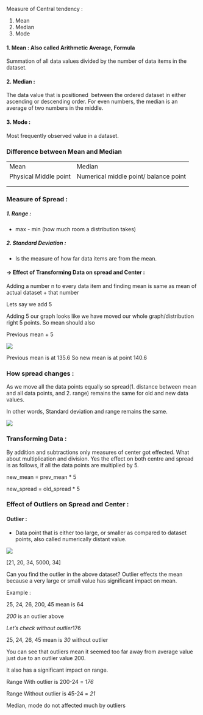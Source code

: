 Measure of Central tendency : 
1. Mean
2. Median
3. Mode

#### 1. Mean : Also called Arithmetic Average, Formula
Summation of all data values divided by the number of data items in the dataset.
  
#### 2. Median : 
The data value that is positioned  between the ordered dataset in either ascending or descending order. For even numbers, the median is an average of two numbers in the middle.

#### 3. Mode :
Most frequently observed value in a dataset. 


### Difference between Mean and Median

|                       |                                       |
| --------------------- | ------------------------------------- |
| Mean                  | Median                                |
| Physical Middle point | Numerical middle point/ balance point |
|                       |                                       |
|                       |                                       |
 
  

### Measure of Spread :  
##### 1. Range :
- max - min (how much room a distribution takes)

##### 2. Standard Deviation : 
- Is the measure of how far data items are from the mean. 

#### -> Effect of Transforming Data on spread and Center : 
Adding a number n to every data item and finding mean is same as mean of actual dataset + that number

Lets say we add 5

Adding 5 our graph looks like we have moved our whole graph/distribution right 5 points. So mean should also

Previous mean + 5
  

![](https://lh7-rt.googleusercontent.com/docsz/AD_4nXfpPJCq85ZROB1KwpdM0pw0RA6-yJofcXiy2AEbbeNX1x6YSkcdZwhaAHXYiHeLwFUHq6GxoTVKJRedK6_CKbnpdu2Nv6R6K-Kq0BBzrymUvgMAdQaVFwO8OaoDeQd_HD_B4nMMRAMxKGoO3YI644Lo-8xO?key=Q2079TMSuBUPfVGXsF66mQ)


Previous mean is at 135.6
So new mean is at point 140.6
 
### How spread changes :  
As we move all the data points equally so spread(1. distance between mean and all data points, and 2. range) remains the same for old and new data values.

In other words, Standard deviation and range remains the same.

![](https://lh7-rt.googleusercontent.com/docsz/AD_4nXelPUfYGoVpMiU5WwKezhermKQyOefrnWjtdyIO8rMxdIzBL6nez4BgpLsN0Zpx6EPE_cRtM4VzOmp5l7018M3MKFyompWxoilGkIsvjUDm1X8bqx7JwIA08fN9PJqkUAuHac4jfqYuBZ_yZyKjO9FTtn8e?key=Q2079TMSuBUPfVGXsF66mQ)

### Transforming Data : 
By addition and subtractions only measures of center got effected.
What about multiplication and division.
Yes the effect on both centre and spread is as follows, if all the data points are multiplied by 5.

new_mean = prev_mean * 5

new_spread = old_spread * 5


### Effect of Outliers on Spread and Center : 

#### Outlier : 
- Data point that is either too large, or smaller as compared to dataset points, also called numerically distant value.

![](https://lh7-rt.googleusercontent.com/docsz/AD_4nXefAYa8NYN5Zr0_oiWFJOpmD8JvrbiJ2y5o1E16af7kFFt6MP0VMP-nGD4_IaYD04IhWqCdlnPu2-iwMdyemLrdSwZCHKECvDjQU813PTaXdY1mAKdU5bAklkqZuyEiwRf8Uq-jzWoHhHzyD_yzUwrfQOk?key=Q2079TMSuBUPfVGXsF66mQ)

  
[21, 20, 34, 5000, 34]

Can you find the outlier in the above dataset?
Outlier effects the mean because a very large or small value has significant impact on mean.

Example : 

25, 24, 26, 200, 45 mean is 64

*200* is an outlier above

*Let’s check without outlier*176

25, 24, 26, 45 mean is *30* without outlier

You can see that outliers mean it seemed too far away from average value just due to an outlier value 200.

  It also has a significant impact on range.

Range With outlier is 200-24 = *176*

Range Without outlier is 45-24 = *21*

Median, mode do not affected much by outliers